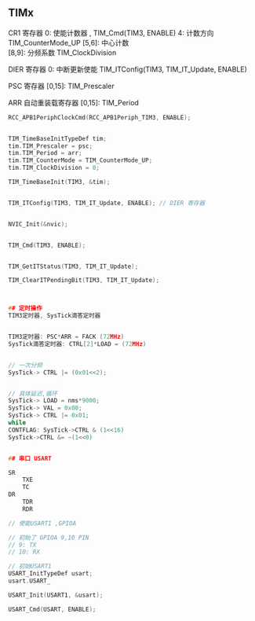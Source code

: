 ## TIMx 

CR1 寄存器
0: 使能计数器 , TIM_Cmd(TIM3, ENABLE)
4: 计数方向 TIM_CounterMode_UP
[5,6]: 中心计数  
[8,9]: 分频系数 TIM_ClockDivision

DIER 寄存器
0: 中断更新使能 TIM_ITConfig(TIM3, TIM_IT_Update, ENABLE)

PSC 寄存器
[0,15]: TIM_Prescaler

ARR 自动重装载寄存器
[0,15]: TIM_Period



```c
RCC_APB1PeriphClockCmd(RCC_APB1Periph_TIM3, ENABLE);


TIM_TimeBaseInitTypeDef tim;
tim.TIM_Prescaler = psc;
tim.TIM_Period = arr;
tim.TIM_CounterMode = TIM_CounterMode_UP;
tim.TIM_ClockDivision = 0;

TIM_TimeBaseInit(TIM3, &tim);


TIM_ITConfig(TIM3, TIM_IT_Update, ENABLE); // DIER 寄存器


NVIC_Init(&nvic);


TIM_Cmd(TIM3, ENABLE);


TIM_GetITStatus(TIM3, TIM_IT_Update);

TIM_ClearITPendingBit(TIM3, TIM_IT_Update);



## 定时操作
TIM3定时器, SysTick滴答定时器


TIM3定时器: PSC*ARR = FACK (72MHz)
SysTick滴答定时器: CTRL[2]*LOAD = (72MHz)


// 一次分频
SysTick-> CTRL |= (0x01<<2);


// 具体延迟,循环
SysTick-> LOAD = nms*9000;
SysTick-> VAL = 0x00;
SysTick-> CTRL |= 0x01;
while
CONTFLAG: SysTick->CTRL & (1<<16) 
SysTick->CTRL &= ~(1<<0)


## 串口 USART

SR
    TXE
    TC
DR
    TDR
    RDR

// 使能USART1 ,GPIOA

// 初始了 GPIOA 9,10 PIN
// 9: TX
// 10: RX

// 初始USART1
USART_InitTypeDef usart;
usart.USART_

USART_Init(USART1, &usart);

USART_Cmd(USART, ENABLE);